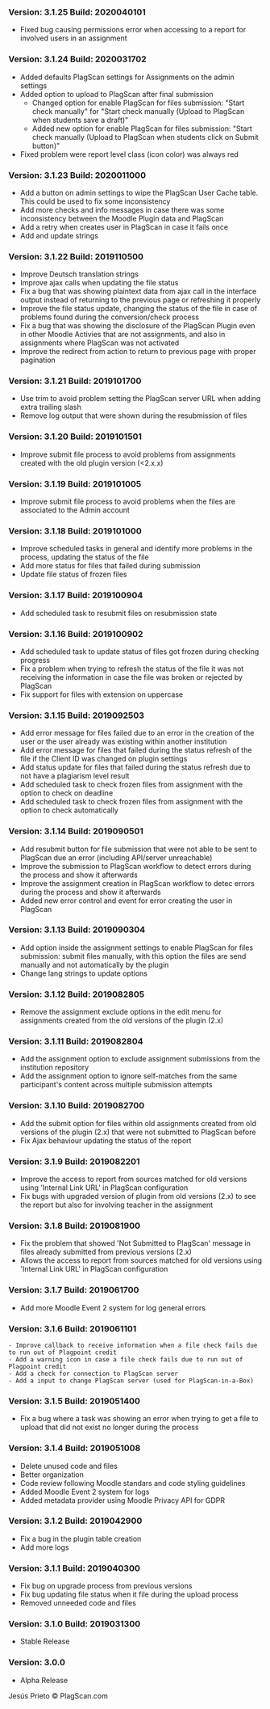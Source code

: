 ### Version: 3.1.25 Build: 2020040101

- Fixed bug causing permissions error when accessing to a report for involved users in an assignment

### Version: 3.1.24 Build: 2020031702

- Added defaults PlagScan settings for Assignments on the admin settings
- Added option to upload to PlagScan after final submission
  - Changed option for enable PlagScan for files submission: "Start check manually" for "Start check manually (Upload to PlagScan when students save a draft)"
  - Added new option for enable PlagScan for files submission: "Start check manually (Upload to PlagScan when students click on Submit button)"
- Fixed problem were report level class (icon color) was always red

### Version: 3.1.23 Build: 2020011000

- Add a button on admin settings to wipe the PlagScan User Cache table. This could be used to fix some inconsistency
- Add more checks and info messages in case there was some inconsistency between the Moodle Plugin data and PlagScan
- Add a retry when creates user in PlagScan in case it fails once
- Add and update strings

### Version: 3.1.22 Build: 2019110500

- Improve Deutsch translation strings
- Improve ajax calls when updating the file status
- Fix a bug that was showing plaintext data from ajax call in the interface output instead of returning to the previous page or refreshing it properly
- Improve the file status update, changing the status of the file in case of problems found during the conversion/check process
- Fix a bug that was showing the disclosure of the PlagScan Plugin even in other Moodle Activies that are not assignments, and also in assignments where PlagScan was not activated
- Improve the redirect from action to return to previous page with proper pagination

### Version: 3.1.21 Build: 2019101700

- Use trim to avoid problem setting the PlagScan server URL when adding extra trailing slash
- Remove log output that were shown during the resubmission of files

### Version: 3.1.20 Build: 2019101501

- Improve submit file process to avoid problems from assignments created with the old plugin version (<2.x.x)

### Version: 3.1.19 Build: 2019101005

- Improve submit file process to avoid problems when the files are associated to the Admin account

### Version: 3.1.18 Build: 2019101000

- Improve scheduled tasks in general and identify more problems in the process, updating the status of the file
- Add more status for files that failed during submission
- Update file status of frozen files

### Version: 3.1.17 Build: 2019100904

- Add scheduled task to resubmit files on resubmission state

### Version: 3.1.16 Build: 2019100902

- Add scheduled task to update status of files got frozen during checking progress
- Fix a problem when trying to refresh the status of the file it was not receiving the information in case the file was broken or rejected by PlagScan
- Fix support for files with extension on uppercase

### Version: 3.1.15 Build: 2019092503

- Add error message for files failed due to an error in the creation of the user or the user already was existing within another institution
- Add error message for files that failed during the status refresh of the file if the Client ID was changed on plugin settings
- Add status update for files that failed during the status refresh due to not have a plagiarism level result
- Add scheduled task to check frozen files from assignment with the option to check on deadline
- Add scheduled task to check frozen files from assignment with the option to check automatically

### Version: 3.1.14 Build: 2019090501

- Add resubmit button for file submission that were not able to be sent to PlagScan due an error (including API/server unreachable)
- Improve the submission to PlagScan workflow to detect errors during the process and show it afterwards
- Improve the assignment creation in PlagScan workflow to detec errors during the process and show it afterwards
- Added new error control and event for error creating the user in PlagScan

### Version: 3.1.13 Build: 2019090304

- Add option inside the assignment settings to enable PlagScan for files submission: submit files manually, with this option the files are send manually and not automatically by the plugin
- Change lang strings to update options

### Version: 3.1.12 Build: 2019082805

- Remove the assignment exclude options in the edit menu for assignments created from the old versions of the plugin (2.x)

### Version: 3.1.11 Build: 2019082804

- Add the assignment option to exclude assignment submissions from the institution repository
- Add the assignment option to ignore self-matches from the same participant's content across multiple submission attempts

### Version: 3.1.10 Build: 2019082700

- Add the submit option for files within old assignments created from old versions of the plugin (2.x) that were not submitted to PlagScan before
- Fix Ajax behaviour updating the status of the report

### Version: 3.1.9 Build: 2019082201

- Improve the access to report from sources matched for old versions using 'Internal Link URL' in PlagScan configuration
- Fix bugs with upgraded version of plugin from old versions (2.x) to see the report but also for involving teacher in the assignment

### Version: 3.1.8 Build: 2019081900

- Fix the problem that showed 'Not Submitted to PlagScan' message in files already submitted from previous versions (2.x)
- Allows the access to report from sources matched for old versions using 'Internal Link URL' in PlagScan configuration

### Version: 3.1.7 Build: 2019061700

- Add more Moodle Event 2 system for log general errors

### Version: 3.1.6 Build: 2019061101

    - Improve callback to receive information when a file check fails due to run out of Plagpoint credit
    - Add a warning icon in case a file check fails due to run out of Plagpoint credit
    - Add a check for connection to PlagScan server
    - Add a input to change PlagScan server (used for PlagScan-in-a-Box)

### Version: 3.1.5 Build: 2019051400

- Fix a bug where a task was showing an error when trying to get a file to upload that did not exist no longer during the process

### Version: 3.1.4 Build: 2019051008

 - Delete unused code and files
 - Better organization
 - Code review following Moodle standars and code styling guidelines
 - Added Moodle Event 2 system for logs
 - Added metadata provider using Moodle Privacy API for GDPR

### Version: 3.1.2 Build: 2019042900

- Fix a bug in the plugin table creation
- Add more logs

### Version: 3.1.1 Build: 2019040300

- Fix bug on upgrade process from previous versions
- Fix bug updating file status when it file during the upload process
- Removed unneeded code and files

### Version: 3.1.0 Build: 2019031300

- Stable Release

### Version: 3.0.0 

- Alpha Release

Jesús Prieto © PlagScan.com
